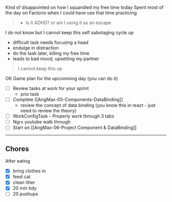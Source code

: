 
Kind of disappointed on how I squandled my free time today
Spent most of the day on Factorio when I could have use that time practicing

> - Is it ADHD? or am I using it as an escape

I do not know but I cannot keep this self sabotaging cycle up
- difficult task needs focusing a head
- endulge in distraction
- do the task later, killing my free time
- leads to bad mood, upsetting my partner

> I cannot keep this up

OK Game plan for the upcomming day (you can do it)
- [ ] Review tasks at work for your sprint
	- prio task
- [ ] Complete [[AngMax-05-Components-DataBinding]]
	- review the concept of data binding (you know this in react - just need to review the theory)
- [ ] WorkConfigTask - Properly work through 3 tabs 
- [ ] Ngrx youtube walk through
- [ ] Start on [[AngMax-06-Project Component & DataBinding]]

---
## Chores

After eating
- [x] bring clothes in
- [x] feed cat
- [x] clean litter
- [x] 20 min tidy
- [ ] 20 pushups
